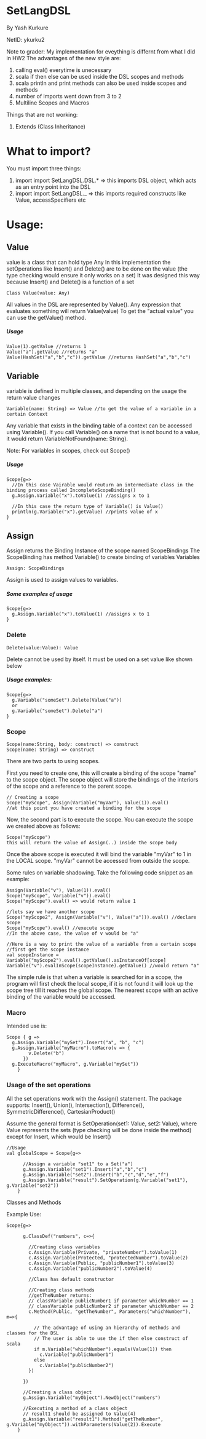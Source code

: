 # SetLangDSL
By Yash Kurkure

NetID: ykurku2

Note to grader:
My implementation for eveything is differnt from what I did in HW2
The advantages of the new style are:
1. calling eval() everytime is unecessary
2. scala if then else can be used inside the DSL scopes and methods
3. scala println and print methods can also be used inside scopes and methods
4. number of imports went down from 3 to 2
5. Multiline Scopes and Macros

Things that are not working:
1. Extends (Class Inheritance)

# What to import?
You must import three things:
1. import import SetLangDSL.DSL.* => this imports DSL object, which acts as an entry point into the DSL
2. import import SetLangDSL._ => this imports required constructs like Value, accessSpecifiers etc
   

# Usage:

## Value 
value is a class that can hold type Any
In this implementation the setOperations like Insert() and Delete() are to be done on the value (the type checking would ensure it only works on a set)
It was designed this way because Insert() and Delete() is a function of a set
```
Class Value(value: Any)
```
All values in the DSL are represented by Value(). Any expression that evaluates something will return Value(value)
To get the "actual value" you can use the getValue() method.
##### Usage
```
Value(1).getValue //returns 1
Value("a").getValue //returns "a"
Value(HashSet("a","b","c")).getValue //returns HashSet("a","b","c")
```

## Variable
variable is defined in multiple classes, and depending on the usage the return value changes
```
Variable(name: String) => Value //to get the value of a variable in a certain Context
```
Any variable that exists in the binding table of a context can be accessed using Variable().
If you call Variable() on a name that is not bound to a value, it would return VariableNotFound(name: String).

Note: For variables in scopes, check out Scope()

##### Usage
```
Scope{g=>
  //In this case Vairable would reuturn an intermediate class in the binding process called IncompleteScopeBinding()
  g.Assign.Variable("x").toValue(1) //assigns x to 1
  
  //In this case the return type of Variable() is Value()
  println(g.Variable("x").getValue) //prints value of x
}

```
## Assign

Assign returns the Binding Instance of the scope named ScopeBindings
The ScopeBinding has method Variable() to create binding of variables Variables

```
Assign: ScopeBindings
```
Assign is used to assign values to variables.

##### Some examples of usage
```
Scope{g=>
  g.Assign.Variable("x").toValue(1) //assigns x to 1
}

```

### Delete
```
Delete(value:Value): Value
```
Delete cannot be used by itself. It must be used on a set value like shown below

##### Usage examples:
```
Scope{g=>
  g.Variable("someSet").Delete(Value("a"))
  or
  g.Variable("someSet").Delete("a")
}
```


### Scope
```
Scope(name:String, body: construct) => construct
Scope(name: String) => construct
```
There are two parts to using scopes. 

First you need to create one, this will create a binding of the scope "name" to the scope object. The scope object will store the bindings of the interiors of the scope and a reference to the parent scope.
```
// Creating a scope
Scope("myScope", Assign(Variable("myVar"), Value(1)).eval()
//at this point you have created a binding for the scope
```

Now, the second part is to execute the scope. You can execute the scope we created above as follows:
```
Scope("myScope")
this will return the value of Assign(..) inside the scope body
```
Once the above scope is executed it will bind the variable "myVar" to 1 in the LOCAL scope.
"myVar" cannot be accessed from outside the scope.

Some rules on variable shadowing. Take the following code snippet as an example:
```
Assign(Variable("v"), Value(1)).eval()
Scope("myScope", Variable("v")).eval()
Scope("myScope").eval() => would return value 1

//lets say we have another scope
Scope("myScope2", Assign(Variable("v"), Value("a"))).eval() //declare scope
Scope("myScope").eval() //execute scope
//In the above case, the value of v would be "a"

//Here is a way to print the value of a variable from a certain scope
//first get the scope instance
val scopeInstance = Variable("myScope2").eval().getValue().asInstanceOf[scope]
Variable("v").evalInScope(scopeInstance).getValue() //would return "a"
```
The simple rule is that when a variable is searched for in a scope, the program will first check the local scope, if it is not found it will look up the scope tree till it reaches the global scope.
The nearest scope with an active binding of the variable would be accessed.

### Macro

Intended use is:
```
Scope { g =>
  g.Assign.Variable("mySet").Insert("a", "b", "c")
  g.Assign.Variable("myMacro").toMacro(v => {
        v.Delete("b")
      })
  g.ExecuteMacro("myMacro", g.Variable("mySet"))
    }
```

### Usage of the set operations
All the set operations work with the Assign() statement.
The package supports:
Insert(), Union(), Intersection(), Difference(), SymmetricDifference(), CartesianProduct()

Assume the general format is SetOperation(set1: Value, set2: Value), where Value represents the sets (type checking will be done inside the method)
except for Insert, which would be Insert(<values>)
```
//Usage
val globalScope = Scope{g=>

      //Assign a variable "set1" to a Set("a")
      g.Assign.Variable("set1").Insert("a","b","c")
      g.Assign.Variable("set2").Insert("b","c","d","e","f")
      g.Assign.Variable("result").SetOperation(g.Variable("set1"), g.Variable("set2"))
    }
```
Classes and Methods
 
Example Use:
```
Scope{g=>

      g.ClassDef("numbers", c=>{

        //Creating class variables
        c.Assign.Variable(Private, "privateNumber").toValue(1)
        c.Assign.Variable(Protected, "protectedNumber").toValue(2)
        c.Assign.Variable(Public, "publicNumber1").toValue(3)
        c.Assign.Variable("publicNumber2").toValue(4)

        //Class has default constructor

        //Creating class methods
        //getTheNumber returns:
        // classVariable publicNumber1 if parameter whichNumber == 1
        // classVariable publicNumber2 if parameter whichNumber == 2
        c.Method(Public, "getTheNumber", Parameters("whichNumber"), m=>{

          // The advantage of using an hierarchy of methods and classes for the DSL
          // The user is able to use the if then else construct of scala
          if m.Variable("whichNumber").equals(Value(1)) then
            c.Variable("publicNumber1")
          else
            c.Variable("publicNumber2")
        })

      })

      //Creating a class object
      g.Assign.Variable("myObject").NewObject("numbers")

      //Executing a method of a class object
      // result1 should be assigned to Value(4)
      g.Assign.Variable("result1").Method("getTheNumber", g.Variable("myObject")).withParameters(Value(2)).Execute
    }
```
  


